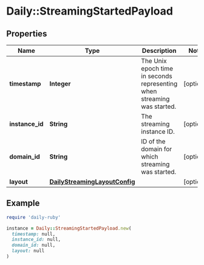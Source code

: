 # Daily::StreamingStartedPayload

## Properties

| Name | Type | Description | Notes |
| ---- | ---- | ----------- | ----- |
| **timestamp** | **Integer** | The Unix epoch time in seconds representing when streaming was started. | [optional] |
| **instance_id** | **String** | The streaming instance ID. | [optional] |
| **domain_id** | **String** | ID of the domain for which streaming was started. | [optional] |
| **layout** | [**DailyStreamingLayoutConfig**](.md) |  | [optional] |

## Example

```ruby
require 'daily-ruby'

instance = Daily::StreamingStartedPayload.new(
  timestamp: null,
  instance_id: null,
  domain_id: null,
  layout: null
)
```

